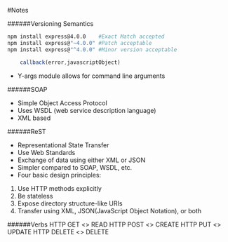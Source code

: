 #Notes

######Versioning Semantics
```bash
npm install express@4.0.0    #Exact Match accepted
npm install express@"~4.0.0" #Patch acceptable
npm install express@"^4.0.0" #Minor version acceptable
```

```javascript
    callback(error,javascriptObject)
```

- Y-args module allows for command line arguments

######SOAP
- Simple Object Access Protocol
- Uses WSDL (web service description language)
- XML based

######ReST
- Representational State Transfer
- Use Web Standards
- Exchange of data using either XML or JSON
- Simpler compared to SOAP, WSDL, etc.
- Four basic design principles:
1. Use HTTP methods explicitly
2. Be stateless
3. Expose directory structure-like URIs
4. Transfer using XML, JSON(JavaScript Object Notation), or both

######Verbs
HTTP GET    <> READ
HTTP POST   <> CREATE
HTTP PUT    <> UPDATE
HTTP DELETE <> DELETE